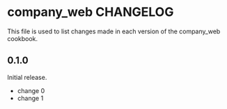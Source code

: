 # company_web CHANGELOG

This file is used to list changes made in each version of the company_web cookbook.

## 0.1.0

Initial release.

- change 0
- change 1
